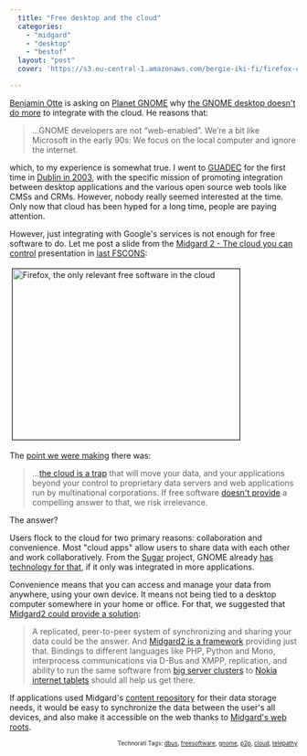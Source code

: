 ```yaml
---
  title: "Free desktop and the cloud"
  categories: 
    - "midgard"
    - "desktop"
    - "bestof"
  layout: "post"
  cover: 'https://s3.eu-central-1.amazonaws.com/bergie-iki-fi/firefox-cloud-fscons.jpg'

---
```

<p>
<a href="http://blogs.gnome.org/otte/">Benjamin Otte</a> is asking on <a href="http://planet.gnome.org/">Planet GNOME</a> why <a href="http://blogs.gnome.org/otte/2009/02/20/gnome-and-the-cloud/">the GNOME desktop doesn't do more</a> to integrate with the cloud. He reasons that:
</p><blockquote>
...GNOME developers are not “web-enabled”. We’re a bit like Microsoft in the early 90s: We focus on the local computer and ignore the internet.
</blockquote><p>
which, to my experience is somewhat true. I went to <a href="http://guadec.org/">GUADEC</a> for the first time in <a href="http://2003.guadec.org/">Dublin in 2003</a>, with the specific mission of promoting integration between desktop applications and the various open source web tools like CMSs and CRMs. However, nobody really seemed interested at the time. Only now that cloud has been hyped for a long time, people are paying attention.
</p><p>
However, just integrating with Google's services is not enough for free software to do. Let me post a slide from the <a href="http://www.slideshare.net/bergie/midgard-2-the-cloud-you-can-control-presentation">Midgard 2 - The cloud you can control</a> presentation in <a href="http://fscons.org/2008/">last FSCONS</a>:
</p><p>
<img src="https://s3.eu-central-1.amazonaws.com/bergie-iki-fi/firefox-cloud-fscons.jpg" height="299" width="398" border="1" hspace="4" vspace="4" alt="Firefox, the only relevant free software in the cloud" title="Firefox, the only relevant free software in the cloud" /></p><p>
The <a href="http://bergie.iki.fi/blog/midgard2_at_fscons-your_data-everywhere/">point we were making</a> there was:
</p><blockquote>
...<a href="http://www.guardian.co.uk/technology/2008/sep/29/cloud.computing.richard.stallman">the cloud is a trap</a> that will move your data, and your applications beyond your control to proprietary data servers and web applications run by multinational corporations. If free software <a href="http://itmanagement.earthweb.com/osrc/article.php/3760206/Free+and+Open+Source+Software+vs.+Cloud+Computing.htm">doesn't provide</a> a compelling answer to that, we risk irrelevance.
</blockquote><p>
The answer?
</p><p>
Users flock to the cloud for two primary reasons: collaboration and convenience. Most "cloud apps" allow users to share data with each other and work collaboratively. From the <a href="http://sugarlabs.org/go/Main_Page">Sugar</a> project, GNOME already <a href="http://telepathy.freedesktop.org/wiki/Tubes">has technology for that</a>, if it only was integrated in more applications.
</p><p>
Convenience means that you can access and manage your data from anywhere, using your own device. It means not being tied to a desktop computer somewhere in your home or office. For that, we suggested that <a href="http://bergie.iki.fi/blog/midgard2_at_fscons-your_data-everywhere/">Midgard2 could provide a solution</a>: 
</p><blockquote>
A replicated, peer-to-peer system of synchronizing and sharing your data could be the answer. And <a href="http://blogs.nemein.com/people/piotras/view/midgard2---flexibility-rocks.html">Midgard2 is a framework</a> providing just that. Bindings to different languages like PHP, Python and Mono, interprocess communications via D-Bus and XMPP, replication, and ability to run the same software from <a href="http://www.cmswatch.com/Trends/163-Midgard-in-Action">big server clusters</a> to <a href="http://bergie.iki.fi/blog/maemo_and_midgard_go_well_together/">Nokia internet tablets</a> should all help us get there.
</blockquote><p>
If applications used Midgard's <a href="http://bergie.iki.fi/blog/midgard_and_jcr-a_look_at_two_content_repositories/">content repository</a> for their data storage needs, it would be easy to synchronize the data between the user's all devices, and also make it accessible on the web thanks to <a href="http://bergie.iki.fi/blog/midcom_3_at_a_glance/">Midgard's web roots</a>.
</p>
<p style="text-align:right;font-size:10px;">Technorati Tags: <a href="http://www.technorati.com/tag/dbus" rel="tag">dbus</a>, <a href="http://www.technorati.com/tag/freesoftware" rel="tag">freesoftware</a>, <a href="http://www.technorati.com/tag/gnome" rel="tag">gnome</a>, <a href="http://www.technorati.com/tag/p2p" rel="tag">p2p</a>, <a href="http://www.technorati.com/tag/cloud" rel="tag">cloud</a>, <a href="http://www.technorati.com/tag/telepathy" rel="tag">telepathy</a></p>
